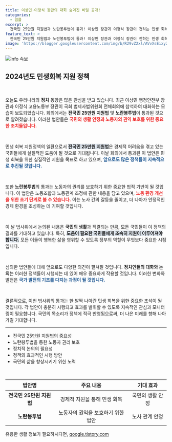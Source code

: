 ```yaml
---
title: 이상민·이정식 장관의 대화 숨겨진 비밀 공개!
categories:
  - 법률
excerpt: >
  전국민 25만원 지원법과 노란봉투법이 통과! 이상민 장관과 이정식 장관이 전하는 민생 회복의 새로운 전환점, 놓치지 마세요!
feature_text: >
  전국민 25만원 지원법과 노란봉투법이 통과! 이상민 장관과 이정식 장관이 전하는 민생 회복의 새로운 전환점, 놓치지 마세요!
image: 'https://blogger.googleusercontent.com/img/b/R29vZ2xl/AVvXsEixyZcFfHzMRdzZMjFBmAUKJYCLCGyLL1o632UiGVXcaFdKo_bkvkuCioo0uUKlGfBVcT3P84aROyZIXSBEx3Aw5nCQ3pTgDom1WDC4m8eifvWiAmWEEVb4x6G_l8C0QH225ldMjyaFvpxGEBGNO37VmDTDMHGhJPq73UglMfDca1-0aw/s1600/blogspot.png'
---
```


<p><img src="https://blogger.googleusercontent.com/img/b/R29vZ2xl/AVvXsEixyZcFfHzMRdzZMjFBmAUKJYCLCGyLL1o632UiGVXcaFdKo_bkvkuCioo0uUKlGfBVcT3P84aROyZIXSBEx3Aw5nCQ3pTgDom1WDC4m8eifvWiAmWEEVb4x6G_l8C0QH225ldMjyaFvpxGEBGNO37VmDTDMHGhJPq73UglMfDca1-0aw/s1600/blogspot.png" alt="info 속보" /></p>

<h2 data-ke-size="size26">2024년도 민생회복 지원 정책</h2>

<p data-ke-size="size16">&nbsp;</p>

<p>오늘도 우리나라의 <b>정치</b> 동향은 많은 관심을 받고 있습니다. 최근 이상민 행정안전부 장관과 이정식 고용노동부 장관이 국회 법제사법위원회 전체회의에 참석하여 대화하는 모습이 보도되었습니다. 회의에서는 <b>전국민 25만원 지원법</b> 및 <b>노란봉투법</b>이 통과된 것으로 알려졌습니다. 이러한 법안들은 <b><span style="color: #ee2323;">국민의 생활 안정과 노동자의 권익 보호를 위한 중요한 조치들입니다.</span></b> </p>

<p data-ke-size="size16">&nbsp;</p>

<p>민생 회복 지원정책의 일환으로서 <b><span style="background-color: #21538527;">전국민 25만원 지원법</span></b>은 경제적 어려움을 겪고 있는 국민들에게 실질적인 도움이 될 것으로 기대됩니다. 이날 회의에서 통과된 이 법안은 민생 회복을 위한 실질적인 지원을 목표로 하고 있으며, <b><span style="color: #1a5490;">앞으로도 많은 정책들이 지속적으로 추진될 것입니다.</span></b></p>

<p data-ke-size="size16">&nbsp;</p>

<p>또한 <b>노란봉투법</b>의 통과는 노동자의 권리를 보호하기 위한 중요한 법적 기반이 될 것입니다. 이 법안은 노동조합과 노동관계 조정에 관한 내용을 담고 있으며, <b><span style="color: #ee2323;">노동 환경 개선을 위한 초기 단계로 볼 수 있습니다.</span></b> 이는 노사 간의 갈등을 줄이고, 더 나아가 안정적인 경제 환경을 조성하는 데 기여할 것입니다.</p>

<p data-ke-size="size16">&nbsp;</p>

<p>이 날 법사위에서 논의된 내용은 <b>국민의 생활</b>과 직결되는 만큼, 모든 국민들이 이 정책의 결과를 기대하고 있습니다. 특히, <b><span style="background-color: #21538527;">도움이 필요한 국민들에게 조속히 지원이 이루어져야 합니다.</span></b> 모든 이들이 행복한 삶을 영위할 수 있도록 정부의 역할이 무엇보다 중요한 시점입니다.</p>

<p data-ke-size="size16">&nbsp;</p>

<p>심의한 법안들에 대해 앞으로도 다양한 의견이 펼쳐질 것입니다. <b>정치인들의 대화와 논의</b>는 이러한 정책들이 시행되는 데 있어 매우 중요하게 작용할 것입니다. 이러한 변화와 발전은 <b><span style="color: #1a5490;">국가 발전의 기초를 다지는 과정이 될 것입니다.</span></b></p>

<p data-ke-size="size16">&nbsp;</p>

<p>결론적으로, 이번 법사위의 통과는 한 발짝 나아간 민생 회복을 위한 중요한 초석이 될 것입니다. 각 법안이 충분히 시행되고 효과를 발휘할 수 있도록 지속적인 관심과 모니터링이 필요합니다. 국민의 목소리가 정책에 적극 반영됨으로써, 더 나은 미래를 향해 나아가길 기대합니다.</p>

<hr />

<ul>
    <li>전국민 25만원 지원법의 중요성</li>
    <li>노란봉투법을 통한 노동자 권리 보호</li>
    <li>정치적 논의의 필요성</li>
    <li>정책의 효과적인 시행 방안</li>
    <li>국민의 삶을 향상시키기 위한 노력</li>
</ul>

<p data-ke-size="size16">&nbsp;</p>

<table style="width: 100%;">
    <thead>
        <tr>
            <th style="text-align: center;">법안명</th>
            <th style="text-align: center;">주요 내용</th>
            <th style="text-align: center;">기대 효과</th>
        </tr>
    </thead>
    <tbody>
        <tr>
            <td style="text-align: center;"><b>전국민 25만원 지원법</b></td>
            <td style="text-align: center;">경제적 지원을 통해 민생 회복</td>
            <td style="text-align: center;">국민의 생활 안정</td>
        </tr>
        <tr>
            <td style="text-align: center;"><b>노란봉투법</b></td>
            <td style="text-align: center;">노동자의 권익을 보호하기 위한 법안</td>
            <td style="text-align: center;">노사 관계 안정</td>
        </tr>
    </tbody>
</table>
유용한 생활 정보가 필요하시다면, <a href="https://qoogle.tistory.com" rel="dofollow">qoogle.tistory.com</a>


